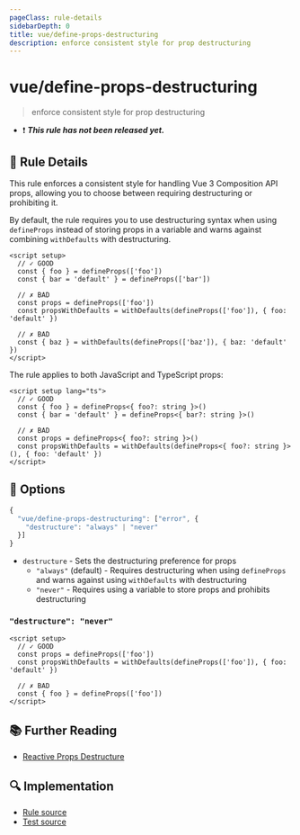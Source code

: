 ```yaml
---
pageClass: rule-details
sidebarDepth: 0
title: vue/define-props-destructuring
description: enforce consistent style for prop destructuring
---
```


# vue/define-props-destructuring

> enforce consistent style for prop destructuring

- :exclamation: <badge text="This rule has not been released yet." vertical="middle" type="error"> _**This rule has not been released yet.**_ </badge>

## :book: Rule Details

This rule enforces a consistent style for handling Vue 3 Composition API props, allowing you to choose between requiring destructuring or prohibiting it.

By default, the rule requires you to use destructuring syntax when using `defineProps` instead of storing props in a variable and warns against combining `withDefaults` with destructuring.

<eslint-code-block :rules="{'vue/define-props-destructuring': ['error']}">

```vue
<script setup>
  // ✓ GOOD
  const { foo } = defineProps(['foo'])
  const { bar = 'default' } = defineProps(['bar'])

  // ✗ BAD
  const props = defineProps(['foo'])
  const propsWithDefaults = withDefaults(defineProps(['foo']), { foo: 'default' })

  // ✗ BAD
  const { baz } = withDefaults(defineProps(['baz']), { baz: 'default' })
</script>
```

</eslint-code-block>

The rule applies to both JavaScript and TypeScript props:

<eslint-code-block :rules="{'vue/define-props-destructuring': ['error']}">

```vue
<script setup lang="ts">
  // ✓ GOOD
  const { foo } = defineProps<{ foo?: string }>()
  const { bar = 'default' } = defineProps<{ bar?: string }>()

  // ✗ BAD
  const props = defineProps<{ foo?: string }>()
  const propsWithDefaults = withDefaults(defineProps<{ foo?: string }>(), { foo: 'default' })
</script>
```

</eslint-code-block>

## :wrench: Options

```js
{
  "vue/define-props-destructuring": ["error", {
    "destructure": "always" | "never"
  }]
}
```

- `destructure` - Sets the destructuring preference for props
  - `"always"` (default) - Requires destructuring when using `defineProps` and warns against using `withDefaults` with destructuring
  - `"never"` - Requires using a variable to store props and prohibits destructuring

### `"destructure": "never"`

<eslint-code-block :rules="{'vue/define-props-destructuring': ['error', { destructure: 'never' }]}">

```vue
<script setup>
  // ✓ GOOD
  const props = defineProps(['foo'])
  const propsWithDefaults = withDefaults(defineProps(['foo']), { foo: 'default' })

  // ✗ BAD
  const { foo } = defineProps(['foo'])
</script>
```

</eslint-code-block>

## :books: Further Reading

- [Reactive Props Destructure](https://vuejs.org/guide/components/props.html#reactive-props-destructure)

## :mag: Implementation

- [Rule source](https://github.com/vuejs/eslint-plugin-vue/blob/master/lib/rules/define-props-destructuring.js)
- [Test source](https://github.com/vuejs/eslint-plugin-vue/blob/master/tests/lib/rules/define-props-destructuring.js)
